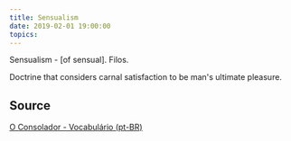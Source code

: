 ```yaml
---
title: Sensualism
date: 2019-02-01 19:00:00
topics:
---
```


Sensualism - [of sensual]. Filos. 

Doctrine that considers carnal satisfaction to be man's ultimate pleasure.

## Source
[O Consolador - Vocabulário (pt-BR)](http://www.oconsolador.com.br/linkfixo/vocabulario/principal.html)
